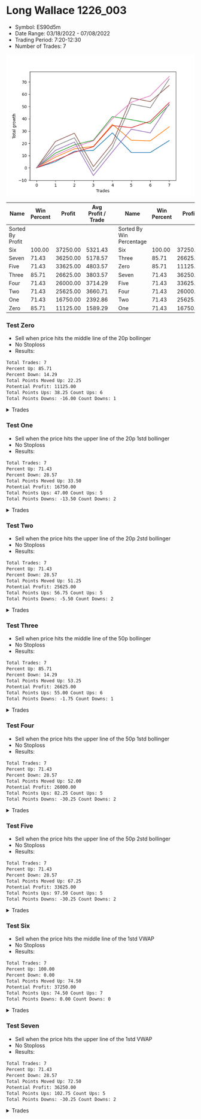 # Long Wallace 1226_003 
- Symbol: ES90d5m
- Date Range: 03/18/2022 - 07/08/2022
- Trading Period: 7:20-12:30
- Number of Trades: 7

![Plot](LongWallace1226_003ES90d5m.png)

| Name | Win Percent | Profit | Avg Profit / Trade |     | Name | Win Percent | Profit | Avg Profit / Trade |
| ---- | ----------- | ------ | ------------------ | --- | ---- | ----------- | ------ | ------------------ |
| Sorted By <br> Profit | | | | | Sorted By <br> Win Percentage ||||
| Six | 100.00 | 37250.00 | 5321.43 |     | Six | 100.00 | 37250.00 | 5321.43 |
| Seven | 71.43 | 36250.00 | 5178.57 |     | Three | 85.71 | 26625.00 | 3803.57 |
| Five | 71.43 | 33625.00 | 4803.57 |     | Zero | 85.71 | 11125.00 | 1589.29 |
| Three | 85.71 | 26625.00 | 3803.57 |     | Seven | 71.43 | 36250.00 | 5178.57 |
| Four | 71.43 | 26000.00 | 3714.29 |     | Five | 71.43 | 33625.00 | 4803.57 |
| Two | 71.43 | 25625.00 | 3660.71 |     | Four | 71.43 | 26000.00 | 3714.29 |
| One | 71.43 | 16750.00 | 2392.86 |     | Two | 71.43 | 25625.00 | 3660.71 |
| Zero | 85.71 | 11125.00 | 1589.29 |     | One | 71.43 | 16750.00 | 2392.86 |

### Test Zero
* Sell when price hits the middle line of the 20p bollinger
* No Stoploss
* Results:
```
Total Trades: 7
Percent Up: 85.71
Percent Down: 14.29
Total Points Moved Up: 22.25
Potential Profit: 11125.00
Total Points Ups: 38.25 Count Ups: 6
Total Points Downs: -16.00 Count Downs: 1
```

<details><summary>Trades</summary>

<code>In: 2022-03-29 09:40:00		Out: 2022-03-29 10:36:00		Total Position Time: 56:00		Total Move Up: 5.00		Total to Date: 5.00</code> <br />
<code>In: 2022-03-30 12:30:00		Out: 2022-03-30 12:47:25		Total Position Time: 17:25		Total Move Up: 8.50		Total to Date: 13.50</code> <br />
<code>In: 2022-03-31 09:40:00		Out: 2022-03-31 10:31:10		Total Position Time: 51:10		Total Move Up: 0.75		Total to Date: 14.25</code> <br />
<code>In: 2022-04-20 12:00:00		Out: 2022-04-20 12:25:05		Total Position Time: 25:05		Total Move Up: 14.25		Total to Date: 28.50</code> <br />
<code>In: 2022-05-02 10:10:00		Out: 2022-05-02 11:53:40		Total Position Time: 103:40		Total Move Up: -16.00		Total to Date: 12.50</code> <br />
<code>In: 2022-06-27 09:40:00		Out: 2022-06-27 11:19:05		Total Position Time: 99:05		Total Move Up: 0.00		Total to Date: 12.50</code> <br />
<code>In: 2022-06-29 09:35:00		Out: 2022-06-29 10:01:50		Total Position Time: 26:50		Total Move Up: 9.75		Total to Date: 22.25</code> <br />


</details>

### Test One
* Sell when the price hits the upper line of the 20p 1std bollinger
* No Stoploss
* Results:
```
Total Trades: 7
Percent Up: 71.43
Percent Down: 28.57
Total Points Moved Up: 33.50
Potential Profit: 16750.00
Total Points Ups: 47.00 Count Ups: 5
Total Points Downs: -13.50 Count Downs: 2
```

<details><summary>Trades</summary>

<code>In: 2022-03-29 09:40:00		Out: 2022-03-29 10:41:00		Total Position Time: 61:00		Total Move Up: 8.75		Total to Date: 8.75</code> <br />
<code>In: 2022-03-30 12:30:00		Out: 2022-03-30 12:50:00		Total Position Time: 20:00		Total Move Up: 6.75		Total to Date: 15.50</code> <br />
<code>In: 2022-03-31 09:40:00		Out: 2022-03-31 10:50:05		Total Position Time: 70:05		Total Move Up: 2.00		Total to Date: 17.50</code> <br />
<code>In: 2022-04-20 12:00:00		Out: 2022-04-20 12:45:15		Total Position Time: 45:15		Total Move Up: 18.00		Total to Date: 35.50</code> <br />
<code>In: 2022-05-02 10:10:00		Out: 2022-05-02 12:05:15		Total Position Time: 115:15		Total Move Up: -13.00		Total to Date: 22.50</code> <br />
<code>In: 2022-06-27 09:40:00		Out: 2022-06-27 12:15:20		Total Position Time: 155:20		Total Move Up: -0.50		Total to Date: 22.00</code> <br />
<code>In: 2022-06-29 09:35:00		Out: 2022-06-29 10:39:35		Total Position Time: 64:35		Total Move Up: 11.50		Total to Date: 33.50</code> <br />


</details>

### Test Two
* Sell when the price hits the upper line of the 20p 2std bollinger
* No Stoploss
* Results:
```
Total Trades: 7
Percent Up: 71.43
Percent Down: 28.57
Total Points Moved Up: 51.25
Potential Profit: 25625.00
Total Points Ups: 56.75 Count Ups: 5
Total Points Downs: -5.50 Count Downs: 2
```

<details><summary>Trades</summary>

<code>In: 2022-03-29 09:40:00		Out: 2022-03-29 10:47:10		Total Position Time: 67:10		Total Move Up: 12.00		Total to Date: 12.00</code> <br />
<code>In: 2022-03-30 12:30:00		Out: 2022-03-30 12:50:00		Total Position Time: 20:00		Total Move Up: 6.75		Total to Date: 18.75</code> <br />
<code>In: 2022-03-31 09:40:00		Out: 2022-03-31 10:51:00		Total Position Time: 71:00		Total Move Up: 3.75		Total to Date: 22.50</code> <br />
<code>In: 2022-04-20 12:00:00		Out: 2022-04-20 12:50:00		Total Position Time: 50:00		Total Move Up: 19.25		Total to Date: 41.75</code> <br />
<code>In: 2022-05-02 10:10:00		Out: 2022-05-02 12:09:40		Total Position Time: 119:40		Total Move Up: -2.50		Total to Date: 39.25</code> <br />
<code>In: 2022-06-27 09:40:00		Out: 2022-06-27 12:50:00		Total Position Time: 190:00		Total Move Up: -3.00		Total to Date: 36.25</code> <br />
<code>In: 2022-06-29 09:35:00		Out: 2022-06-29 10:43:40		Total Position Time: 68:40		Total Move Up: 15.00		Total to Date: 51.25</code> <br />


</details>

### Test Three
* Sell when price hits the middle line of the 50p bollinger
* No Stoploss
* Results:
```
Total Trades: 7
Percent Up: 85.71
Percent Down: 14.29
Total Points Moved Up: 53.25
Potential Profit: 26625.00
Total Points Ups: 55.00 Count Ups: 6
Total Points Downs: -1.75 Count Downs: 1
```

<details><summary>Trades</summary>

<code>In: 2022-03-29 09:40:00		Out: 2022-03-29 09:45:10		Total Position Time: 05:10		Total Move Up: 6.00		Total to Date: 6.00</code> <br />
<code>In: 2022-03-30 12:30:00		Out: 2022-03-30 12:50:00		Total Position Time: 20:00		Total Move Up: 6.75		Total to Date: 12.75</code> <br />
<code>In: 2022-03-31 09:40:00		Out: 2022-03-31 10:52:00		Total Position Time: 72:00		Total Move Up: 4.50		Total to Date: 17.25</code> <br />
<code>In: 2022-04-20 12:00:00		Out: 2022-04-20 12:25:50		Total Position Time: 25:50		Total Move Up: 17.25		Total to Date: 34.50</code> <br />
<code>In: 2022-05-02 10:10:00		Out: 2022-05-02 12:10:10		Total Position Time: 120:10		Total Move Up: -1.75		Total to Date: 32.75</code> <br />
<code>In: 2022-06-27 09:40:00		Out: 2022-06-27 09:45:10		Total Position Time: 05:10		Total Move Up: 5.25		Total to Date: 38.00</code> <br />
<code>In: 2022-06-29 09:35:00		Out: 2022-06-29 10:10:45		Total Position Time: 35:45		Total Move Up: 15.25		Total to Date: 53.25</code> <br />


</details>

### Test Four
* Sell when the price hits the upper line of the 50p 1std bollinger
* No Stoploss
* Results:
```
Total Trades: 7
Percent Up: 71.43
Percent Down: 28.57
Total Points Moved Up: 52.00
Potential Profit: 26000.00
Total Points Ups: 82.25 Count Ups: 5
Total Points Downs: -30.25 Count Downs: 2
```

<details><summary>Trades</summary>

<code>In: 2022-03-29 09:40:00		Out: 2022-03-29 10:48:05		Total Position Time: 68:05		Total Move Up: 14.25		Total to Date: 14.25</code> <br />
<code>In: 2022-03-30 12:30:00		Out: 2022-03-30 12:50:00		Total Position Time: 20:00		Total Move Up: 6.75		Total to Date: 21.00</code> <br />
<code>In: 2022-03-31 09:40:00		Out: 2022-03-31 12:50:00		Total Position Time: 190:00		Total Move Up: -27.25		Total to Date: -6.25</code> <br />
<code>In: 2022-04-20 12:00:00		Out: 2022-04-20 12:50:00		Total Position Time: 50:00		Total Move Up: 19.25		Total to Date: 13.00</code> <br />
<code>In: 2022-05-02 10:10:00		Out: 2022-05-02 12:20:25		Total Position Time: 130:25		Total Move Up: 18.50		Total to Date: 31.50</code> <br />
<code>In: 2022-06-27 09:40:00		Out: 2022-06-27 12:50:00		Total Position Time: 190:00		Total Move Up: -3.00		Total to Date: 28.50</code> <br />
<code>In: 2022-06-29 09:35:00		Out: 2022-06-29 11:01:35		Total Position Time: 86:35		Total Move Up: 23.50		Total to Date: 52.00</code> <br />


</details>

### Test Five
* Sell when the price hits the upper line of the 50p 2std bollinger
* No Stoploss
* Results:
```
Total Trades: 7
Percent Up: 71.43
Percent Down: 28.57
Total Points Moved Up: 67.25
Potential Profit: 33625.00
Total Points Ups: 97.50 Count Ups: 5
Total Points Downs: -30.25 Count Downs: 2
```

<details><summary>Trades</summary>

<code>In: 2022-03-29 09:40:00		Out: 2022-03-29 11:34:10		Total Position Time: 114:10		Total Move Up: 21.50		Total to Date: 21.50</code> <br />
<code>In: 2022-03-30 12:30:00		Out: 2022-03-30 12:50:00		Total Position Time: 20:00		Total Move Up: 6.75		Total to Date: 28.25</code> <br />
<code>In: 2022-03-31 09:40:00		Out: 2022-03-31 12:50:00		Total Position Time: 190:00		Total Move Up: -27.25		Total to Date: 1.00</code> <br />
<code>In: 2022-04-20 12:00:00		Out: 2022-04-20 12:50:00		Total Position Time: 50:00		Total Move Up: 19.25		Total to Date: 20.25</code> <br />
<code>In: 2022-05-02 10:10:00		Out: 2022-05-02 12:30:30		Total Position Time: 140:30		Total Move Up: 36.75		Total to Date: 57.00</code> <br />
<code>In: 2022-06-27 09:40:00		Out: 2022-06-27 12:50:00		Total Position Time: 190:00		Total Move Up: -3.00		Total to Date: 54.00</code> <br />
<code>In: 2022-06-29 09:35:00		Out: 2022-06-29 12:50:00		Total Position Time: 195:00		Total Move Up: 13.25		Total to Date: 67.25</code> <br />


</details>

### Test Six
* Sell when the price hits the middle line of the 1std VWAP
* No Stoploss
* Results:
```
Total Trades: 7
Percent Up: 100.00
Percent Down: 0.00
Total Points Moved Up: 74.50
Potential Profit: 37250.00
Total Points Ups: 74.50 Count Ups: 7
Total Points Downs: 0.00 Count Downs: 0
```

<details><summary>Trades</summary>

<code>In: 2022-03-29 09:40:00		Out: 2022-03-29 10:45:05		Total Position Time: 65:05		Total Move Up: 10.25		Total to Date: 10.25</code> <br />
<code>In: 2022-03-30 12:30:00		Out: 2022-03-30 12:50:00		Total Position Time: 20:00		Total Move Up: 6.75		Total to Date: 17.00</code> <br />
<code>In: 2022-03-31 09:40:00		Out: 2022-03-31 10:52:10		Total Position Time: 72:10		Total Move Up: 5.00		Total to Date: 22.00</code> <br />
<code>In: 2022-04-20 12:00:00		Out: 2022-04-20 12:26:10		Total Position Time: 26:10		Total Move Up: 18.00		Total to Date: 40.00</code> <br />
<code>In: 2022-05-02 10:10:00		Out: 2022-05-02 12:16:15		Total Position Time: 126:15		Total Move Up: 13.50		Total to Date: 53.50</code> <br />
<code>In: 2022-06-27 09:40:00		Out: 2022-06-27 09:45:10		Total Position Time: 05:10		Total Move Up: 5.25		Total to Date: 58.75</code> <br />
<code>In: 2022-06-29 09:35:00		Out: 2022-06-29 10:10:55		Total Position Time: 35:55		Total Move Up: 15.75		Total to Date: 74.50</code> <br />


</details>

### Test Seven
* Sell when the price hits the upper line of the 1std VWAP
* No Stoploss
* Results:
```
Total Trades: 7
Percent Up: 71.43
Percent Down: 28.57
Total Points Moved Up: 72.50
Potential Profit: 36250.00
Total Points Ups: 102.75 Count Ups: 5
Total Points Downs: -30.25 Count Downs: 2
```

<details><summary>Trades</summary>

<code>In: 2022-03-29 09:40:00		Out: 2022-03-29 11:03:25		Total Position Time: 83:25		Total Move Up: 17.75		Total to Date: 17.75</code> <br />
<code>In: 2022-03-30 12:30:00		Out: 2022-03-30 12:50:00		Total Position Time: 20:00		Total Move Up: 6.75		Total to Date: 24.50</code> <br />
<code>In: 2022-03-31 09:40:00		Out: 2022-03-31 12:50:00		Total Position Time: 190:00		Total Move Up: -27.25		Total to Date: -2.75</code> <br />
<code>In: 2022-04-20 12:00:00		Out: 2022-04-20 12:50:00		Total Position Time: 50:00		Total Move Up: 19.25		Total to Date: 16.50</code> <br />
<code>In: 2022-05-02 10:10:00		Out: 2022-05-02 12:30:25		Total Position Time: 140:25		Total Move Up: 35.50		Total to Date: 52.00</code> <br />
<code>In: 2022-06-27 09:40:00		Out: 2022-06-27 12:50:00		Total Position Time: 190:00		Total Move Up: -3.00		Total to Date: 49.00</code> <br />
<code>In: 2022-06-29 09:35:00		Out: 2022-06-29 11:01:35		Total Position Time: 86:35		Total Move Up: 23.50		Total to Date: 72.50</code> <br />


</details>